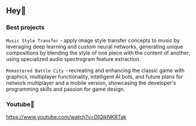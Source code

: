 ## Hey🤟

### Best projects

`Music Style Transfer` - apply image style transfer concepts to music by leveraging deep learning and custom neural networks, generating unique compositions by blending the style of one piece with the content of another, using specialized audio spectrogram feature extraction.
      
      
`Remastered Battle City` - recreating and enhancing the classic game with graphics, multiplayer functionality, intelligent AI bots, and future plans for network multiplayer and a mobile version, showcasing the developer's programming skills and passion for game design.

### Youtube🤪
https://www.youtube.com/watch?v=DIQjkNKRTak 

